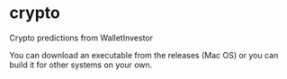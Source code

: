 # crypto
Crypto predictions from WalletInvestor

You can download an executable from the releases (Mac OS) or you can build it for other systems on your own.
